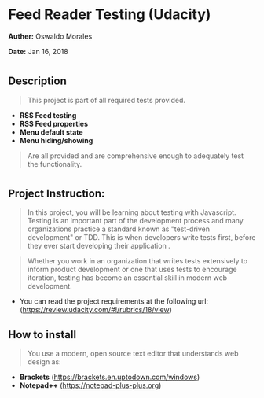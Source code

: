 # Feed Reader Testing (Udacity)

**Auther:** Oswaldo Morales

**Date:** Jan 16, 2018

#

## Description

> This project is part of all required tests provided.

  - **RSS Feed testing**
  - **RSS Feed properties**
  - **Menu default state**
  - **Menu hiding/showing**

> Are all provided and are comprehensive enough to adequately test the functionality.

#

## Project Instruction:

> In this project, you will be learning about testing with Javascript. Testing is an important part of the development process and many organizations practice a standard known as "test-driven development" or TDD. This is when developers write tests first, before they ever start developing their application .

> Whether you work in an organization that writes tests extensively to inform product development or one that uses tests to encourage iteration, testing has become an essential skill in modern web development. 

- You can read the project requirements at the following url: (https://review.udacity.com/#!/rubrics/18/view)

## How to install

> You  use a modern, open source text editor that understands web design as:
- __Brackets__ (https://brackets.en.uptodown.com/windows)
- __Notepad++__ (https://notepad-plus-plus.org)
